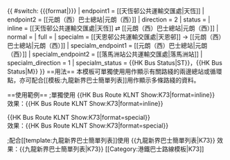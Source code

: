 {{ #switch: {{{format|}}}
  | endpoint1 = [[天恆邨公共運輸交匯處|天恆]]
  | endpoint2 = [[元朗（西）巴士總站|元朗（西）]]
  | direction = 2
  | status =
  | inline = [[天恆邨公共運輸交匯處|天恆]] ⇄ [[元朗（西）巴士總站|元朗（西）]]
  | normal =
  | full =
  | specialm = [[天恩邨公共運輸交匯處|天恩邨]] → [[元朗（西）巴士總站|元朗（西）]]
  | specialm_endpoint1 = [[元朗（西）巴士總站|元朗（西）]]
  | specialm_endpoint2 = [[落馬洲站公共運輸交匯處|落馬洲站]]
  | specialm_direction = 1
  | specialm_status = {{HK Bus Status|ST}}，{{HK Bus Status|M}}
}}<noinclude>
==用法==
本模板可單獨使用用作顯示有關路綫的兩邊總站或循環點，亦可配合[[模板:九龍新界巴士簡單列表]]用作顯示多條路綫的資料。

==使用範例==
;單獨使用
<nowiki>{{HK Bus Route KLNT Show:K73|format=inline}}</nowiki><br>
效果：{{HK Bus Route KLNT Show:K73|format=inline}}

<nowiki>{{HK Bus Route KLNT Show:K73|format=special}}</nowiki><br>
效果：{{HK Bus Route KLNT Show:K73|format=special}}


;配合[[template:九龍新界巴士簡單列表]]使用
<nowiki>{{九龍新界巴士簡單列表|K73}}</nowiki>
效果：{{九龍新界巴士簡單列表|K73}}
[[Category:港鐵巴士路線模板|K73]]</noinclude>